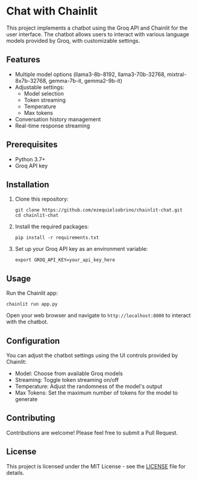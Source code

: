 # Chat with Chainlit

This project implements a chatbot using the Groq API and Chainlit for the user interface. The chatbot allows users to interact with various language models provided by Groq, with customizable settings.

## Features

- Multiple model options (llama3-8b-8192, llama3-70b-32768, mixtral-8x7b-32768, gemma-7b-it, gemma2-9b-it)
- Adjustable settings:
  - Model selection
  - Token streaming
  - Temperature
  - Max tokens
- Conversation history management
- Real-time response streaming

## Prerequisites

- Python 3.7+
- Groq API key

## Installation

1. Clone this repository:
   ```
   git clone https://github.com/ezequielsobrino/chainlit-chat.git
   cd chainlit-chat
   ```

2. Install the required packages:
   ```
   pip install -r requirements.txt
   ```

3. Set up your Groq API key as an environment variable:
   ```
   export GROQ_API_KEY=your_api_key_here
   ```

## Usage

Run the Chainlit app:

```
chainlit run app.py
```

Open your web browser and navigate to `http://localhost:8000` to interact with the chatbot.

## Configuration

You can adjust the chatbot settings using the UI controls provided by Chainlit:

- Model: Choose from available Groq models
- Streaming: Toggle token streaming on/off
- Temperature: Adjust the randomness of the model's output
- Max Tokens: Set the maximum number of tokens for the model to generate

## Contributing

Contributions are welcome! Please feel free to submit a Pull Request.

## License

This project is licensed under the MIT License - see the [LICENSE](LICENSE) file for details.